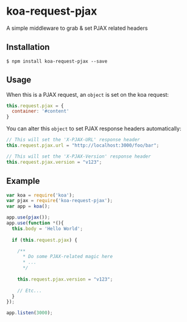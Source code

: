 # koa-request-pjax
A simple middleware to grab & set PJAX related headers

## Installation

```
$ npm install koa-request-pjax --save
```

## Usage

When this is a PJAX request, an `object` is set on the koa request:

```js
this.request.pjax = {
  container: '#content'
}
```

You can alter this `object` to set PJAX response headers automatically:

```js
// This will set the 'X-PJAX-URL' response header
this.request.pjax.url = "http://localhost:3000/foo/bar";

// This will set the 'X-PJAX-Version' response header
this.request.pjax.version = "v123";
```

## Example

```js
var koa = require('koa');
var pjax = require('koa-request-pjax');
var app = koa();

app.use(pjax());
app.use(function *(){
  this.body = 'Hello World';
  
  if (this.request.pjax) {

    /**
      * Do some PJAX-related magic here
      * ...
      */
    
    this.request.pjax.version = "v123";
    
    // Etc...
  }
});

app.listen(3000);
```